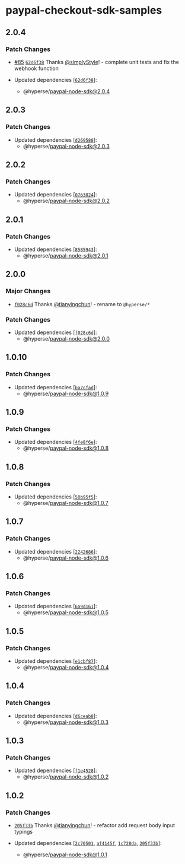 # paypal-checkout-sdk-samples

## 2.0.4

### Patch Changes

- [#85](https://github.com/hyperse-io/paypal-node-sdk/pull/85) [`62d6f38`](https://github.com/hyperse-io/paypal-node-sdk/commit/62d6f38a215e37d689a40395b0647c2df15e8eee) Thanks [@simplyStyle](https://github.com/simplyStyle)! - complete unit tests and fix the webhook function

- Updated dependencies [[`62d6f38`](https://github.com/hyperse-io/paypal-node-sdk/commit/62d6f38a215e37d689a40395b0647c2df15e8eee)]:
  - @hyperse/paypal-node-sdk@2.0.4

## 2.0.3

### Patch Changes

- Updated dependencies [[`d269588`](https://github.com/hyperse-io/paypal-node-sdk/commit/d269588ccc9d73a79e8bbcd84df4c8baacde0396)]:
  - @hyperse/paypal-node-sdk@2.0.3

## 2.0.2

### Patch Changes

- Updated dependencies [[`0763824`](https://github.com/hyperse-io/paypal-node-sdk/commit/07638243a6e7362e56edd6c0ea4d9ecddeca1042)]:
  - @hyperse/paypal-node-sdk@2.0.2

## 2.0.1

### Patch Changes

- Updated dependencies [[`8585943`](https://github.com/hyperse-io/paypal-node-sdk/commit/85859431fb24a9ebb1e35b55e3296af4daf5344f)]:
  - @hyperse/paypal-node-sdk@2.0.1

## 2.0.0

### Major Changes

- [`f028c6d`](https://github.com/hyperse-io/paypal-node-sdk/commit/f028c6d783158b754569ea947f4dc1bdeb55f915) Thanks [@tianyingchun](https://github.com/tianyingchun)! - rename to `@hyperse/*`

### Patch Changes

- Updated dependencies [[`f028c6d`](https://github.com/hyperse-io/paypal-node-sdk/commit/f028c6d783158b754569ea947f4dc1bdeb55f915)]:
  - @hyperse/paypal-node-sdk@2.0.0

## 1.0.10

### Patch Changes

- Updated dependencies [[`ba7cfad`](https://github.com/hyperse-io/paypal-node-sdk/commit/ba7cfadb300f71209a796287a20d1bc75e3df201)]:
  - @hyperse/paypal-node-sdk@1.0.9

## 1.0.9

### Patch Changes

- Updated dependencies [[`4fe8f6e`](https://github.com/hyperse-io/paypal-node-sdk/commit/4fe8f6eaa499eef171a8abd3193c0271d5d2f765)]:
  - @hyperse/paypal-node-sdk@1.0.8

## 1.0.8

### Patch Changes

- Updated dependencies [[`50b95f5`](https://github.com/hyperse-io/paypal-node-sdk/commit/50b95f58d2526f7bdfd39e4b104ea7aa17782141)]:
  - @hyperse/paypal-node-sdk@1.0.7

## 1.0.7

### Patch Changes

- Updated dependencies [[`2242686`](https://github.com/hyperse-io/paypal-node-sdk/commit/22426866fe9ed2e193e3f9f5ad96a3d4092b3ab2)]:
  - @hyperse/paypal-node-sdk@1.0.6

## 1.0.6

### Patch Changes

- Updated dependencies [[`6a9d161`](https://github.com/hyperse-io/paypal-node-sdk/commit/6a9d161314a075aff0bcf3d89c9916a7a083c724)]:
  - @hyperse/paypal-node-sdk@1.0.5

## 1.0.5

### Patch Changes

- Updated dependencies [[`e1cbf87`](https://github.com/hyperse-io/paypal-node-sdk/commit/e1cbf87c68698ed54080976ca478833e2f31e84a)]:
  - @hyperse/paypal-node-sdk@1.0.4

## 1.0.4

### Patch Changes

- Updated dependencies [[`d6ceab8`](https://github.com/hyperse-io/paypal-node-sdk/commit/d6ceab80df69e9ca6c96519bf9cff305be07d0b9)]:
  - @hyperse/paypal-node-sdk@1.0.3

## 1.0.3

### Patch Changes

- Updated dependencies [[`f1e4528`](https://github.com/hyperse-io/paypal-node-sdk/commit/f1e45289ebd98fc9c22909173d6a7bf07a9af211)]:
  - @hyperse/paypal-node-sdk@1.0.2

## 1.0.2

### Patch Changes

- [`205f33b`](https://github.com/hyperse-io/paypal-node-sdk/commit/205f33b0ddf636a23e07a7a52da7d40fabb06479) Thanks [@tianyingchun](https://github.com/tianyingchun)! - refactor add request body input typings

- Updated dependencies [[`2c70501`](https://github.com/hyperse-io/paypal-node-sdk/commit/2c705019409831e22521d1ed45f933cd6d4d9d2d), [`af4145f`](https://github.com/hyperse-io/paypal-node-sdk/commit/af4145f1619103b9e1a0a31cbf4a4e06f09a6088), [`1c728da`](https://github.com/hyperse-io/paypal-node-sdk/commit/1c728daca05dddf1c9fb67ee0af2974c5f346e6c), [`205f33b`](https://github.com/hyperse-io/paypal-node-sdk/commit/205f33b0ddf636a23e07a7a52da7d40fabb06479)]:
  - @hyperse/paypal-node-sdk@1.0.1
